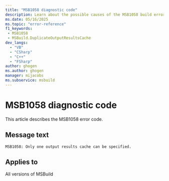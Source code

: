 ```yaml
---
title: "MSB1058 diagnostic code"
description: Learn about the possible causes of the MSB1058 build error, and get troubleshooting tips.
ms.date: 05/16/2025
ms.topic: "error-reference"
f1_keywords:
 - MSB1058
 - MSBuild.DuplicateOutputResultsCache
dev_langs:
  - "VB"
  - "CSharp"
  - "C++"
  - "FSharp"
author: ghogen
ms.author: ghogen
manager: mijacobs
ms.subservice: msbuild
---
```


# MSB1058 diagnostic code

<!-- :::ErrorDefinitionDescription::: -->
<!-- :::editable-content name="introDescription"::: -->
This article describes the MSB1058 error code.
<!-- :::editable-content-end::: -->

## Message text

<!-- :::editable-content name="messageText"::: -->
`MSB1058: Only one output results cache can be specified.`
<!-- :::editable-content-end::: -->
<!-- MSB1058: Only one output results cache can be specified. -->

<!-- :::editable-content name="postOutputDescription"::: -->
<!--
{StrBegin="MSBUILD : error MSB1058: "}
-->
<!-- :::editable-content-end::: -->
<!-- :::ErrorDefinitionDescription-end::: -->

## Applies to

All versions of MSBuild
